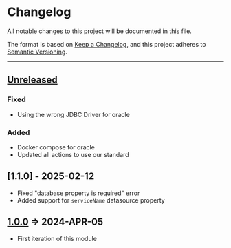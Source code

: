 # Changelog

All notable changes to this project will be documented in this file.

The format is based on [Keep a Changelog](https://keepachangelog.com/en/1.0.0/),
and this project adheres to [Semantic Versioning](https://semver.org/spec/v2.0.0.html).

* * *

## [Unreleased]

### Fixed

- Using the wrong JDBC Driver for oracle

### Added

- Docker compose for oracle
- Updated all actions to use our standard

## [1.1.0] - 2025-02-12

- Fixed "database property is required" error
- Added support for `serviceName` datasource property

## [1.0.0] => 2024-APR-05

- First iteration of this module

[Unreleased]: https://github.com/ortus-boxlang/bx-oracle/compare/v1.1.0...HEAD
[1.0.0]: https://github.com/ortus-boxlang/bx-oracle/compare/846a8d4a5981f5391763e93b2fe68649f2d4f5e4...v1.0.0
